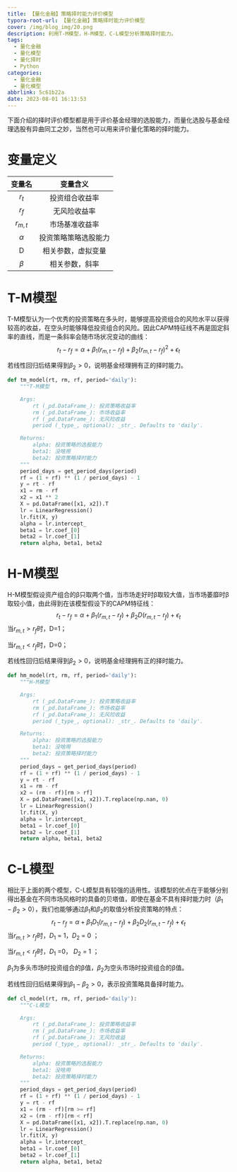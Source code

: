 ```yaml
---
title: 【量化金融】策略择时能力评价模型
typora-root-url: 【量化金融】策略择时能力评价模型
cover: /img/blog_img/20.png
description: 利用T-M模型，H-M模型，C-L模型分析策略择时能力。
tags:
  - 量化金融
  - 量化模型
  - 量化择时
  - Python
categories:
  - 量化金融
  - 量化模型
abbrlink: 5c61b22a
date: 2023-08-01 16:13:53
---
```








下面介绍的择时评价模型都是用于评价基金经理的选股能力，而量化选股与基金经理选股有异曲同工之妙，当然也可以用来评价量化策略的择时能力。

# 变量定义

|  变量名   |       变量含义       |
| :-------: | :------------------: |
|   $r_t$   |    投资组合收益率    |
|   $r_f$   |     无风险收益率     |
| $r_{m,t}$ |    市场基准收益率    |
| $\alpha$  | 投资策略策略选股能力 |
|     D     |  相关参数，虚拟变量  |
|  $\beta$  |    相关参数，斜率    |



# T-M模型

T-M模型认为一个优秀的投资策略在多头时，能够提高投资组合的风险水平以获得较高的收益，在空头时能够降低投资组合的风险。因此CAPM特征线不再是固定斜率的直线，而是一条斜率会随市场状况变动的曲线：
$$
r_t-r_f=\alpha+\beta_1(r_{m,t}-r_f)+\beta_2(r_{m,t}-r_f)^2+\epsilon_t
$$

若线性回归后结果得到$\beta_2 \gt 0$，说明基金经理拥有正的择时能力。

```python
def tm_model(rt, rm, rf, period='daily'):
    """T-M模型

    Args:
        rt (_pd.DataFrame_): 投资策略收益率
        rm (_pd.DataFrame_): 市场收益率
        rf (_pd.DataFrame_): 无风险收益
        period (_type_, optional): _str_. Defaults to 'daily'.

    Returns:
        alpha: 投资策略的选股能力
        beta1: 没啥用
        beta2: 投资策略择时能力
    """
    period_days = get_period_days(period)
    rf = (1 + rf) ** (1 / period_days) - 1
    y = rt - rf
    x1 = rm - rf
    x2 = x1 ** 2
    X = pd.DataFrame([x1, x2]).T
    lr = LinearRegression()
    lr.fit(X, y)
    alpha = lr.intercept_
    beta1 = lr.coef_[0]
    beta2 = lr.coef_[1]
    return alpha, beta1, beta2
```



# H-M模型

H-M模型假设资产组合的β只取两个值，当市场走好时β取较大值，当市场萎靡时β取较小值，由此得到在该模型假设下的CAPM特征线：
$$
r_t-r_f=\alpha+\beta_1(r_{m,t}-r_f)+\beta_2D(r_{m,t}-r_f)+\epsilon_t
$$
当$r_{m,t} \gt r_f$时，D=1；

当$r_{m,t} \lt r_f$时，D=0；

若线性回归后结果得到$\beta_2 \gt 0$​，说明基金经理拥有正的择时能力。

```python
def hm_model(rt, rm, rf, period='daily'):
    """H-M模型

    Args:
        rt (_pd.DataFrame_): 投资策略收益率
        rm (_pd.DataFrame_): 市场收益率
        rf (_pd.DataFrame_): 无风险收益
        period (_type_, optional): _str_. Defaults to 'daily'.

    Returns:
        alpha: 投资策略的选股能力
        beta1: 没啥用
        beta2: 投资策略择时能力
    """
    period_days = get_period_days(period)
    rf = (1 + rf) ** (1 / period_days) - 1
    y = rt - rf
    x1 = rm - rf
    x2 = (rm - rf)[rm > rf]
    X = pd.DataFrame([x1, x2]).T.replace(np.nan, 0)
    lr = LinearRegression()
    lr.fit(X, y)
    alpha = lr.intercept_
    beta1 = lr.coef_[0]
    beta2 = lr.coef_[1]
    return alpha, beta1, beta2
```





# C-L模型

相比于上面的两个模型，C-L模型具有较强的适用性。该模型的优点在于能够分别得出基金在不同市场风格时的具备的贝塔值，即使在基金不具有择时能力时（$\beta_1-\beta_2 \gt 0$），我们也能够通过$β_1$和$β_2$的取值分析投资策略的特点：
$$
r_t-r_f=\alpha+\beta_1D_1(r_{m,t}-r_f)+\beta_2D_2(r_{m,t}-r_f)+\epsilon_t
$$
当$r_{m,t} \gt r_f$时，$D_1$ = 1，$D_2$ = 0 ；

当$r_{m,t} \lt r_f$时，$D_1$ =0， $D_2$ = 1 ；

$β_1$为多头市场时投资组合的β值，$β_2$为空头市场时投资组合的β值。

若线性回归后结果得到$\beta_1-\beta_2 \gt 0$​，表示投资策略具备择时能力。

```python
def cl_model(rt, rm, rf, period='daily'):
    """C-L模型

    Args:
        rt (_pd.DataFrame_): 投资策略收益率
        rm (_pd.DataFrame_): 市场收益率
        rf (_pd.DataFrame_): 无风险收益
        period (_type_, optional): _str_. Defaults to 'daily'.

    Returns:
        alpha: 投资策略的选股能力
        beta1: 没啥用
        beta2: 投资策略择时能力
    """
    period_days = get_period_days(period)
    rf = (1 + rf) ** (1 / period_days) - 1
    y = rt - rf
    x1 = (rm - rf)[rm >= rf]
    x2 = (rm - rf)[rm < rf]
    X = pd.DataFrame([x1, x2]).T.replace(np.nan, 0)
    lr = LinearRegression()
    lr.fit(X, y)
    alpha = lr.intercept_
    beta1 = lr.coef_[0]
    beta2 = lr.coef_[1]
    return alpha, beta1, beta2
```





















